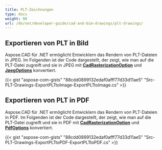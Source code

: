 ```yaml
---
title: PLT-Zeichnungen
type: docs
weight: 90
url: /de/net/developer-guide/cad-and-bim-drawings/plt-drawings/
---
```


## **Exportieren von PLT in Bild**

Aspose.CAD für .NET ermöglicht Entwicklern das Rendern von PLT-Dateien in JPEG. Im Folgenden ist der Code dargestellt, der zeigt, wie man auf die PLT-Datei zugreift und sie in JPEG mit [**CadRasterizationOption**](https://reference.aspose.com/cad/net/aspose.cad.imageoptions/cadrasterizationoptions) und [**JpegOptions**](https://reference.aspose.com/cad/net/aspose.cad.imageoptions/jpegoptions) konvertiert.

{{< gist "aspose-com-gists" "88cdd0899132edaf0afff77d33d11ae5" "Src-PLT-Drawings-ExportPLTtoImage-ExportPLTtoImage.cs" >}}

## **Exportieren von PLT in PDF**

Aspose.CAD für .NET ermöglicht Entwicklern das Rendern von PLT-Dateien in PDF. Im Folgenden ist der Code dargestellt, der zeigt, wie man auf die PLT-Datei zugreift und sie in PDF mit [**CadRasterizationOption**](https://reference.aspose.com/cad/net/aspose.cad.imageoptions/cadrasterizationoptions) und [**PdfOptions**](https://reference.aspose.com/cad/net/aspose.cad.imageoptions/pdfoptions) konvertiert.

{{< gist "aspose-com-gists" "88cdd0899132edaf0afff77d33d11ae5" "Src-PLT-Drawings-ExportPLTtoPDF-ExportPLTtoPDF.cs" >}}
